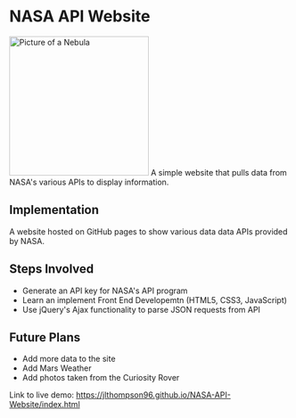 # NASA API Website
<img src="https://images.unsplash.com/photo-1447433819943-74a20887a81e?ixlib=rb-1.2.1&ixid=MXwxMjA3fDB8MHxwaG90by1wYWdlfHx8fGVufDB8fHw%3D&auto=format&fit=crop&w=2292&q=80" alt="Picture of a Nebula" height="250px"/>
A simple website that pulls data from NASA's various APIs to display information.

## Implementation
A website hosted on GitHub pages to show various data data APIs provided by NASA.

## Steps Involved
* Generate an API key for NASA's API program
* Learn an implement Front End Developemtn (HTML5, CSS3, JavaScript)
* Use jQuery's Ajax functionality to parse JSON requests from API

## Future Plans
* Add more data to the site
* Add Mars Weather
* Add photos taken from the Curiosity Rover

Link to live demo: https://jlthompson96.github.io/NASA-API-Website/index.html

<!--
Photo provided by NASA on Unsplash https://unsplash.com/photos/vltMzn0jqsA?utm_source=unsplash&utm_medium=referral&utm_content=creditShareLin

